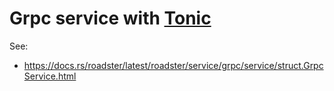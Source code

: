 # Grpc service with [Tonic](https://crates.io/crates/tonic)

See:

- <https://docs.rs/roadster/latest/roadster/service/grpc/service/struct.GrpcService.html>
